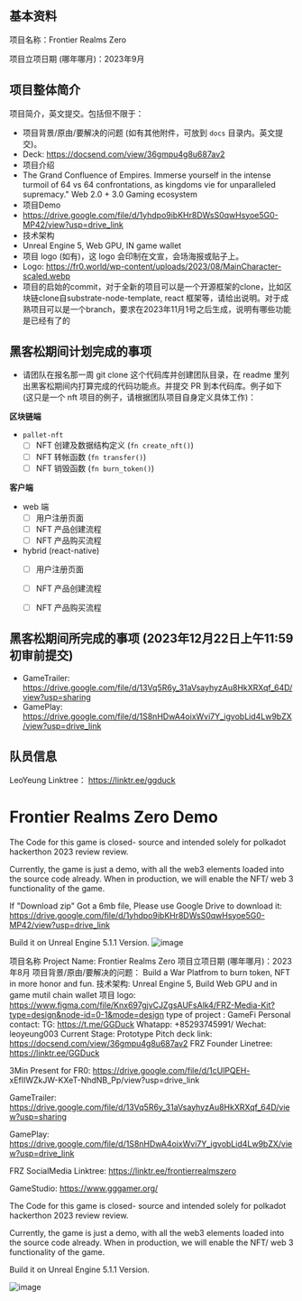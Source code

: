 ## 基本资料

项目名称：Frontier Realms Zero

项目立项日期 (哪年哪月)：2023年9月

## 项目整体简介

项目简介，英文提交。包括但不限于：

- 项目背景/原由/要解决的问题 (如有其他附件，可放到 `docs` 目录内。英文提交)。
- Deck: https://docsend.com/view/36gmpu4g8u687av2
- 项目介绍
- The Grand Confluence of Empires. Immerse yourself in the intense turmoil of 64 vs 64 confrontations, as kingdoms vie for unparalleled supremacy." Web 2.0 + 3.0 Gaming ecosystem
- 项目Demo
- https://drive.google.com/file/d/1yhdpo9ibKHr8DWsS0qwHsyoe5G0-MP42/view?usp=drive_link 
- 技术架构
- Unreal Engine 5, Web GPU, IN game wallet
- 项目 logo (如有)，这 logo 会印制在文宣，会场海报或贴子上。
- Logo: https://fr0.world/wp-content/uploads/2023/08/MainCharacter-scaled.webp
- 项目的启始的commit，对于全新的项目可以是一个开源框架的clone，比如区块链clone自substrate-node-template, react
框架等，请给出说明。对于成熟项目可以是一个branch，要求在2023年11月1号之后生成，说明有哪些功能是已经有了的

## 黑客松期间计划完成的事项

- 请团队在报名那一周 git clone 这个代码库并创建团队目录，在 readme 里列出黑客松期间内打算完成的代码功能点。并提交 PR 到本代码库。例子如下 (这只是一个 nft 项目的例子，请根据团队项目自身定义具体工作)：

**区块链端**

- `pallet-nft`
  - [ ] NFT 创建及数据结构定义 (`fn create_nft()`)
  - [ ] NFT 转帐函数 (`fn transfer()`)
  - [ ] NFT 销毁函数 (`fn burn_token()`)

**客户端**

- web 端
  - [ ] 用户注册页面
  - [ ] NFT 产品创建流程
  - [ ] NFT 产品购买流程

- hybrid (react-native)
  - [ ] 用户注册页面
  - [ ] NFT 产品创建流程
  - [ ] NFT 产品购买流程


## 黑客松期间所完成的事项 (2023年12月22日上午11:59初审前提交)


-  GameTrailer: https://drive.google.com/file/d/13Vq5R6y_31aVsayhyzAu8HkXRXqf_64D/view?usp=sharing  
- GamePlay: https://drive.google.com/file/d/1S8nHDwA4oixWvi7Y_igvobLid4Lw9bZX/view?usp=drive_link

## 队员信息
LeoYeung
Linktree：  https://linktr.ee/ggduck

# Frontier Realms Zero Demo
 
The Code for this game is closed- source and intended solely for polkadot hackerthon 2023 review review.

Currently, the game is just a demo, with all the web3 elements loaded into the source code already. When in production, we will enable the NFT/ web 3 functionality of the game. 

If "Download zip" Got a 6mb file, Please use Google Drive to download it: https://drive.google.com/file/d/1yhdpo9ibKHr8DWsS0qwHsyoe5G0-MP42/view?usp=drive_link 

Build it on Unreal Engine 5.1.1 Version. 
![image](https://github.com/leoyeungkm/Frontier-Realms-Zero-Demo/assets/11384985/5a8548a1-5500-4ae8-aa22-3bece348e9c8)

项目名称 Project Name: Frontier Realms Zero
项目立项日期 (哪年哪月)：2023年8月
项目背景/原由/要解决的问题： Build a War Platfrom to burn token, NFT in more honor and fun.
技术架构: Unreal Engine 5, Build Web GPU and in game mutil chain wallet
项目 logo: https://www.figma.com/file/Knx697gjvCJZgsAUFsAlk4/FRZ-Media-Kit?type=design&node-id=0-1&mode=design
type of project : GameFi
Personal contact:
TG: https://t.me/GGDuck
Whatapp: +85293745991/ Wechat: leoyeung003
Current Stage: Prototype
Pitch deck link: https://docsend.com/view/36gmpu4g8u687av2
FRZ Founder Linetree: https://linktr.ee/GGDuck

3Min Present for FR0:
https://drive.google.com/file/d/1cUlPQEH-
xEfIIWZkJW-KXeT-NhdNB_Pp/view?usp=drive_link


GameTrailer: https://drive.google.com/file/d/13Vq5R6y_31aVsayhyzAu8HkXRXqf_64D/view?usp=sharing

GamePlay: https://drive.google.com/file/d/1S8nHDwA4oixWvi7Y_igvobLid4Lw9bZX/view?usp=drive_link

FRZ SocialMedia Linktree: https://linktr.ee/frontierrealmszero


GameStudio: https://www.gggamer.org/

The Code for this game is closed- source and intended solely for polkadot hackerthon 2023 review review.

Currently, the game is just a demo, with all the web3 elements loaded into the source code already. When in production, we will enable the NFT/ web 3 functionality of the game.



Build it on Unreal Engine 5.1.1 Version.

![image](https://github.com/leoyeungkm/Frontier-Realms-Zero-Demo/assets/11384985/5a8548a1-5500-4ae8-aa22-3bece348e9c8)
